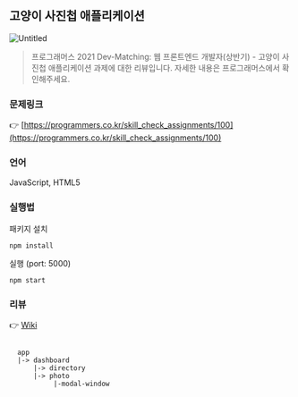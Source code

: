## **고양이 사진첩 애플리케이션**

![Untitled](https://grepp-programmers.s3.amazonaws.com/image/origin/production/skill_check_assignment/119211/ae62b4c1-2fff-465a-81c7-1c4ba4a5288c.png)

> 프로그래머스 2021 Dev-Matching: 웹 프론트엔드 개발자(상반기) - 고양이 사진첩 애플리케이션 과제에 대한 리뷰입니다. 자세한 내용은 프로그래머스에서 확인해주세요.

### 문제링크

👉 [https://programmers.co.kr/skill_check_assignments/100](https://programmers.co.kr/skill_check_assignments/100)

### 언어

JavaScript, HTML5

### 실행법

패키지 설치

```
npm install
```

실행 (port: 5000)

```
npm start
```

### 리뷰

👉 [Wiki](https://github.com/choejoonkyung/programmers-cat-album./wiki)

```

  app
  |-> dashboard
      |-> directory 
      |-> photo
           |-modal-window

```